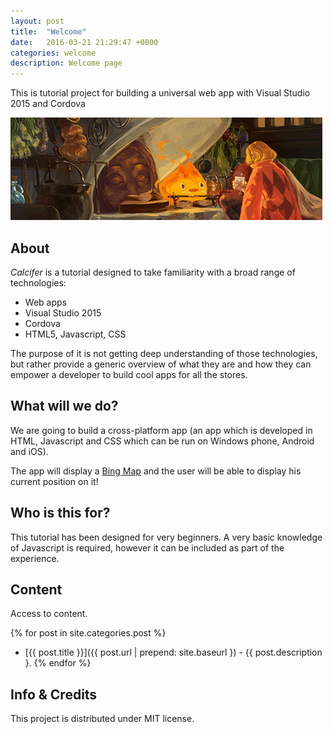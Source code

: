 ```yaml
---
layout: post
title:  "Welcome"
date:   2016-03-21 21:29:47 +0000
categories: welcome
description: Welcome page
---
```

This is tutorial project for building a universal web app with Visual Studio 2015 and Cordova

![Calcifer](images/calcifer.png)

## About
_Calcifer_ is a tutorial designed to take familiarity with a broad range of technologies:

- Web apps
- Visual Studio 2015
- Cordova
- HTML5, Javascript, CSS

The purpose of it is not getting deep understanding of those technologies, but rather provide a generic overview of what they are and how they can empower a developer to build cool apps for all the stores.

## What will we do?
We are going to build a cross-platform app (an app which is developed in HTML, Javascript and CSS which can be run on Windows phone, Android and iOS).

The app will display a [Bing Map](http://www.microsoft.com/maps/choose-your-bing-maps-API.aspx) and the user will be able to display his current position on it!

## Who is this for?
This tutorial has been designed for very beginners. A very basic knowledge of Javascript is required, however it can be included as part of the experience.

## Content
Access to content.

{% for post in site.categories.post %}
- [{{ post.title }}]({{ post.url | prepend: site.baseurl }) - {{ post.description }.
{% endfor %}

## Info & Credits
This project is distributed under MIT license.
